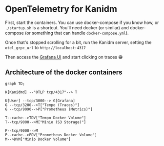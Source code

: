 # OpenTelemetry for Kanidm

First, start the containers. You can use docker-compose if you know how, or `./startup.sh` is a
shortcut. You'll need docker (or similar) and docker-compose (or something that can handle
`docker-compose.yml`).

Once that's stopped scrolling for a bit, run the Kanidm server, setting the `otel_grpc_url` to
`http://localhost:4317`

Then access the
[Grafana UI](http://localhost:3000/explore?panes=%7B%22G-2%22:%7B%22datasource%22:%22tempo%22,%22queries%22:%5B%7B%22refId%22:%22A%22,%22datasource%22:%7B%22type%22:%22tempo%22,%22uid%22:%22tempo%22%7D,%22queryType%22:%22traceqlSearch%22,%22limit%22:20,%22filters%22:%5B%7B%22id%22:%2219b1a582%22,%22operator%22:%22%3D%22,%22scope%22:%22span%22%7D,%7B%22id%22:%22service-name%22,%22tag%22:%22service.name%22,%22operator%22:%22%3D%22,%22scope%22:%22resource%22,%22value%22:%5B%22kanidmd%22%5D,%22valueType%22:%22string%22%7D%5D%7D%5D,%22range%22:%7B%22from%22:%22now-6h%22,%22to%22:%22now%22%7D%7D%7D&schemaVersion=1&orgId=1)
and start clicking on traces 😁

## Architecture of the docker containers

```mermaid
graph TD;

K[Kanidmd] --"OTLP tcp/4317"--> T

U[User] --tcp/3000--> G[Grafana]
G --tcp/3200-->T["Tempo (Traces)"]
G --tcp/9090-->P["Prometheus (Metrics)"]

T--cache-->TDV["Tempo Docker Volume"]
T--tcp/9000-->M["Minio (S3 Storage)"]

P--tcp/9000-->M
P--cache-->PDV["Prometheus Docker Volume"]
M-->DVM["Minio Docker Volume"]
```
